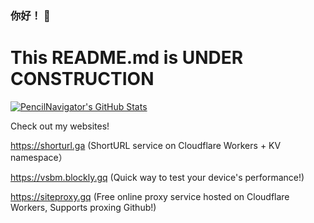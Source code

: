 ### 你好！ 👋
# This README.md is UNDER CONSTRUCTION

[![PencilNavigator's GitHub Stats](https://github-readme-stats-git-masterrstaa-rickstaa.vercel.app/api?username=PencilNavigator&show_icons=true&bg_color=green,A5D44F,7C9F3B&title_color=fff&text_color=fff&icon_color=fff)](https://github.com/PencilNavigator)

Check out my websites!

https://shorturl.ga (ShortURL service on Cloudflare Workers + KV namespace）

https://vsbm.blockly.gq (Quick way to test your device's performance!)

https://siteproxy.gq (Free online proxy service hosted on Cloudflare Workers, Supports proxing Github!)

<!--
**PencilNavigator/PencilNavigator** is a ✨ _special_ ✨ repository because its `README.md` (this file) appears on your GitHub profile.

Here are some ideas to get you started:

- 🔭 I’m currently working on ...
- 🌱 I’m currently learning ...
- 👯 I’m looking to collaborate on ...
- 🤔 I’m looking for help with ...
- 💬 Ask me about ...
- 📫 How to reach me: ...
- 😄 Pronouns: ...
- ⚡ Fun fact: ...
-->

